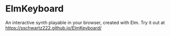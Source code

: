 # ElmKeyboard
An interactive synth playable in your browser, created with Elm.
Try it out at https://sschwartz222.github.io/ElmKeyboard/
